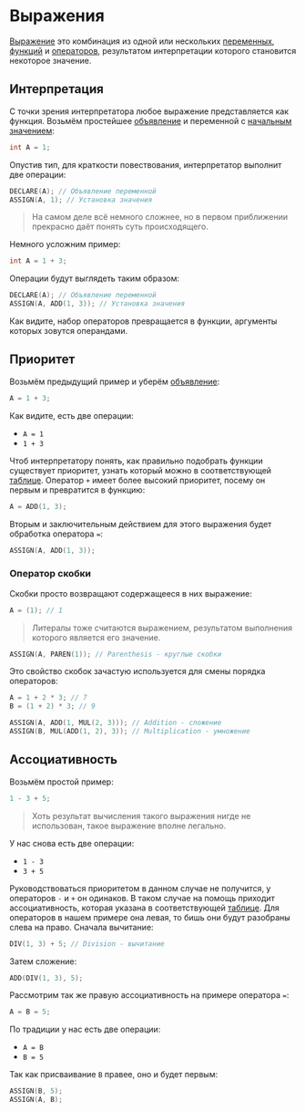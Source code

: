<show-structure for="chapter,procedure" depth="2"/>

# Выражения

<a href="https://www.angelcode.com/angelscript/sdk/docs/manual/doc_expressions.html"/>

[Выражение](https://w.wiki/9kCz) это комбинация из одной или
нескольких [переменных](variable.md), [функций](function.md) и [операторов](operator.md), результатом интерпретации
которого становится некоторое значение.

## Интерпретация

С точки зрения интерпретатора любое выражение представляется как функция. Возьмём
простейшее [объявление](variable.md#declaration) и переменной с [начальным значением](variable.md#init):

```C++
int A = 1;
```

Опустив тип, для краткости повествования, интерпретатор выполнит две операции:

```C++
DECLARE(A); // Объявление переменной
ASSIGN(A, 1); // Установка значения
```

> На самом деле всё немного сложнее, но в первом приближении прекрасно даёт понять суть происходящего.

Немного усложним пример:

```C++
int A = 1 + 3;
```

Операции будут выглядеть таким образом:

```C++
DECLARE(A); // Объявление переменной
ASSIGN(A, ADD(1, 3)); // Установка значения
```

Как видите, набор операторов превращается в функции, аргументы которых зовутся операндами.

## Приоритет

Возьмём предыдущий пример и уберём [объявление](variable.md#declaration):

```C++
A = 1 + 3;
```

Как видите, есть две операции:
- `A = 1`
- `1 + 3`

Чтоб интерпретатору понять, как правильно подобрать функции существует приоритет, узнать который можно в
соответствующей [таблице](operator.md). Оператор `+` имеет более высокий приоритет, посему он первым и превратится в
функцию:

```C++
A = ADD(1, 3);
```

Вторым и заключительным действием для этого выражения будет обработка оператора `=`:

```C++
ASSIGN(A, ADD(1, 3));
```

### Оператор скобки

Скобки просто возвращают содержащееся в них выражение:

```C++
A = (1); // 1
```
> Литералы тоже считаются выражением, результатом выполнения которого является его значение.

```C++
ASSIGN(A, PAREN(1)); // Parenthesis - круглые скобки
```

Это свойство скобок зачастую используется для смены порядка операторов:

```C++
A = 1 + 2 * 3; // 7
B = (1 + 2) * 3; // 9
```

```C++
ASSIGN(A, ADD(1, MUL(2, 3))); // Addition - сложение
ASSIGN(B, MUL(ADD(1, 2), 3)); // Multiplication - умножение
```

## Ассоциативность

Возьмём простой пример:

```C++
1 - 3 + 5;
```

> Хоть результат вычисления такого выражения нигде не использован, такое выражение вполне легально.

У нас снова есть две операции:

- `1 - 3`
- `3 + 5`

Руководствоваться приоритетом в данном случае не получится, у операторов `-` и `+` он одинаков. В таком случае на помощь
приходит ассоциативность, которая указана в соответствующей [таблице](operator.md). Для операторов в нашем примере она
левая, то бишь они будут разобраны слева на право. Сначала вычитание:

```C++
DIV(1, 3) + 5; // Division - вычитание
```

Затем сложение:

```C++
ADD(DIV(1, 3), 5);
```

Рассмотрим так же правую ассоциативность на примере оператора `=`:

```C++
A = B = 5;
```

По традиции у нас есть две операции:

- `A = B`
- `B = 5`

Так как присваивание `B` правее, оно и будет первым:

```C++
ASSIGN(B, 5);
ASSIGN(A, B);
```